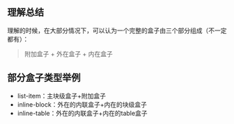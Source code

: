 理解总结
----------

理解的时候，在大部分情况下，可以认为一个完整的盒子由三个部分组成（不一定都有）：

> 附加盒子 + 外在盒子 + 内在盒子

部分盒子类型举例
----------

- list-item：主块级盒子+附加盒子
- inline-block：外在的内联盒子+内在的块级盒子
- inline-table：外在的内联盒子+内在的table盒子